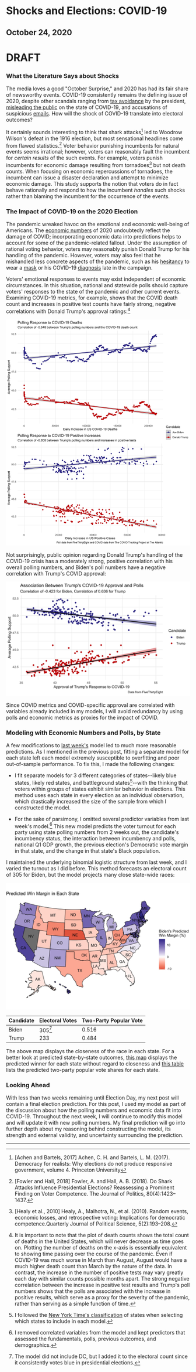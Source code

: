 # Shocks and Elections: COVID-19
## October 24, 2020

# **DRAFT**

### What the Literature Says about Shocks

The media loves a good "October Surprise," and 2020 has had its fair share of newsworthy events. COVID-19 consistently remains the defining issue of 2020, despite other scandals ranging from [tax avoidance](https://www.nytimes.com/interactive/2020/09/27/us/donald-trump-taxes.html) by the president, [misleading the public](https://www.nytimes.com/2020/09/09/us/politics/woodward-trump-book-virus.html) on the state of COVID-19, and accusations of suspicious [emails](https://www.vox.com/2020/10/14/21515776/hunter-biden-emails-giuliani). How will the shock of COVID-19 translate into electoral outcomes?

It certainly sounds interesting to think that shark attacks[^achen] led to Woodrow Wilson's defeat in the 1916 election, but most sensational headlines come from flawed statistics.[^fowler] Voter behavior punishing incumbents for natural events seems irrational; however, voters can reasonably fault the incumbent for *certain results* of the such events. For example, voters punish incumbents for economic damage resulting from tornadoes[^healy] but not death counts. When focusing on economic repercussions of tornadoes, the incumbent can issue a disaster declaration and attempt to minimize economic damage. This study supports the notion that voters do in fact behave rationally and respond to how the incumbent *handles* such shocks rather than blaming the incumbent for the occurrence of the events.


### The Impact of COVID-19 on the 2020 Election

The pandemic wreaked havoc on the emotional and economic well-being of Americans. The [economic numbers](economy.md) of 2020 undoubtedly reflect the damage of COVID; incorporating economic data into predictions helps to account for some of the pandemic-related fallout. Under the assumption of rational voting behavior, voters may reasonably punish Donald Trump for his handling of the pandemic. However, voters may also feel that he mishandled less concrete aspects of the pandemic, such as his [hesitancy](https://www.bbc.com/news/world-us-canada-53378439) to wear a [mask](https://www.nytimes.com/2020/10/02/us/politics/donald-trump-masks.html) or his COVID-19 [diagnosis](https://www.npr.org/sections/latest-updates-trump-covid-19-results/2020/10/03/919898777/timeline-what-we-know-of-president-trumps-covid-19-diagnosis) late in the campaign.

Voters' emotional responses to events may exist independent of economic circumstances. In this situation, national and statewide polls should capture voters' responses to the state of the pandemic and other current events. Examining COVID-19 metrics, for example, shows that the COVID death count and increases in positive test counts have fairly strong, negative correlations with Donald Trump's approval ratings:[^metrics]

![covid](../figures/shocks/covid_polls.jpg)

Not surprisingly, public opinion regarding Donald Trump's handling of the COVID-19 crisis has a moderately strong, positive correlation with his overall polling numbers, and Biden's poll numbers have a negative correlation with Trump's COVID approval:

![covid_approval](../figures/shocks/covid_approval.jpg)

Since COVID metrics and COVID-specific approval are correlated with variables already included in my models, I will avoid redundancy by using polls and economic metrics as proxies for the impact of COVID.

### Modeling with Economic Numbers and Polls, by State

A few modifications to [last week's](turnout.md) model led to much more reasonable predictions. As I mentioned in the previous post, fitting a separate model for each state left each model extremely susceptible to overfitting and poor out-of-sample performance. To fix this, I made the following changes:

* I fit separate models for 3 different categories of states--likely blue states, likely red states, and battleground states[^categories]--with the thinking that voters within groups of states exhibit similar behavior in elections. This method uses each state in every election as an individual observation, which drastically increased the size of the sample from which I constructed the model.

* For the sake of parsimony, I omitted several predictor variables from last week's model.[^parsimony] This new model predicts the voter turnout for each party using state polling numbers from 2 weeks out, the candidate's incumbency status, the interaction between incumbency and polls, national Q1 GDP growth, the previous election's Democratic vote margin in that state, and the change in that state's Black population.

I maintained the underlying binomial logistic structure from last week, and I varied the turnout as I did before. This method forecasts an electoral count of 305 for Biden, but the model projects many close state-wide races:

![map](../figures/shocks/margin_map.jpg)

| Candidate | Electoral Votes | Two-Party Popular Vote |
|-----------|-----------------|------------------------|
| Biden     | 305[^DC]        | 0.516                  |
| Trump     | 233             | 0.484                  |

The above map displays the closeness of the race in each state. For a better look at predicted state-by-state outcomes, [this map](../figures/shocks/winner_map.jpg) displays the predicted winner for each state without regard to closeness and [this table](../figures/shocks/state_pv_table.html) lists the predicted two-party popular vote shares for each state.

### Looking Ahead

With less than two weeks remaining until Election Day, my next post will contain a final election prediction. For this post, I used my model as part of the discussion about how the polling numbers and economic data fit into COVID-19. Throughout the next week, I will continue to modify this model and will update it with new polling numbers. My final prediction will go into further depth about my reasoning behind constructing the model, its strength and external validity, and uncertainty surrounding the prediction.

------------------------------------------------------------------

[^achen]: [Achen and Bartels, 2017] Achen, C. H. and Bartels, L. M. (2017). Democracy for realists: Why elections do not produce responsive government, volume 4. Princeton University

[^fowler]: [Fowler and Hall, 2018] Fowler, A. and Hall, A. B. (2018). Do Shark Attacks Influence Presidential Elections? Reassessing a Prominent Finding on Voter Competence. The Journal of Politics, 80(4):1423–1437.

[^healy]: [Healy et al., 2010] Healy, A., Malhotra, N., et al. (2010). Random events, economic losses, and retrospective voting: Implications for democratic competence.Quarterly Journal of Political Science, 5(2):193–208.

[^metrics]: It is important to note that the plot of death counts shows the total count of deaths in the United States, which will never decrease as time goes on. Plotting the number of deaths on the x-axis is essentially equivalent to showing time passing over the course of the pandemic. Even if COVID-19 was much worse in March than August, August would have a much higher death count than March by the nature of the data. In contrast, the increase in the number of positive tests may vary greatly each day with similar counts possible months apart. The strong negative correlation between the increase in positive test results and Trump's poll numbers shows that the polls are associated with the increase in positive results, which serve as a proxy for the severity of the pandemic, rather than serving as a simple function of time. 

[^categories]: I followed the [New York Time's classification](https://www.nytimes.com/interactive/2020/us/elections/election-states-biden-trump.html) of states when selecting which states to include in each model.

[^parsimony]: I removed correlated variables from the model and kept predictors that assessed the fundamentals, polls, previous outcomes, and demographics.

[^DC]: The model did not include DC, but I added it to the electoral count since it consistently votes blue in presidential elections.


